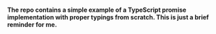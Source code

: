#### The repo contains a simple example of a TypeScript promise implementation with proper typings from scratch. This is just a brief reminder for me.
